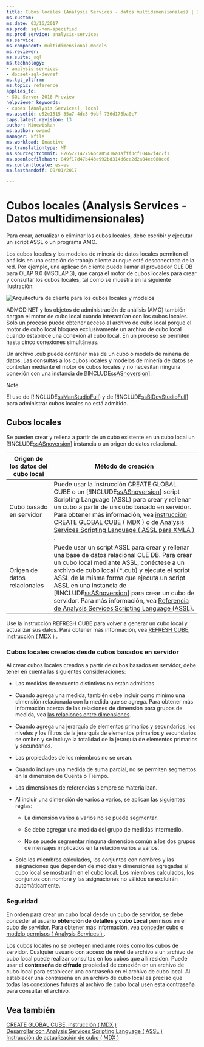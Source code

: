```yaml
---
title: Cubos locales (Analysis Services - datos multidimensionales) | Documentos de Microsoft
ms.custom: 
ms.date: 03/16/2017
ms.prod: sql-non-specified
ms.prod_service: analysis-services
ms.service: 
ms.component: multidimensional-models
ms.reviewer: 
ms.suite: sql
ms.technology:
- analysis-services
- docset-sql-devref
ms.tgt_pltfrm: 
ms.topic: reference
applies_to:
- SQL Server 2016 Preview
helpviewer_keywords:
- cubes [Analysis Services], local
ms.assetid: e52e1515-35a7-4dc3-9bbf-736d176ba0c7
caps.latest.revision: 13
author: Minewiskan
ms.author: owend
manager: kfile
ms.workload: Inactive
ms.translationtype: MT
ms.sourcegitcommit: 876522142756bca05416a1afff3cf10467f4c7f1
ms.openlocfilehash: 849f17d47b443e992bd314d6ce2d2a04ec080cd6
ms.contentlocale: es-es
ms.lasthandoff: 09/01/2017

---
```

# <a name="local-cubes-analysis-services---multidimensional-data"></a>Cubos locales (Analysis Services - Datos multidimensionales)
  Para crear, actualizar o eliminar los cubos locales, debe escribir y ejecutar un script ASSL o un programa AMO.  
  
 Los cubos locales y los modelos de minería de datos locales permiten el análisis en una estación de trabajo cliente aunque esté desconectada de la red. Por ejemplo, una aplicación cliente puede llamar al proveedor OLE DB para OLAP 9.0 (MSOLAP.3), que carga el motor de cubos locales para crear y consultar los cubos locales, tal como se muestra en la siguiente ilustración:  
  
 ![Arquitectura de cliente para los cubos locales y modelos](../../../analysis-services/multidimensional-models/olap-physical/media/as-localcubearch9.gif "arquitectura de cliente para los cubos locales y modelos")  
  
 ADMOD.NET y los objetos de administración de análisis (AMO) también cargan el motor de cubo local cuando interactúan con los cubos locales. Solo un proceso puede obtener acceso al archivo de cubo local porque el motor de cubo local bloquea exclusivamente un archivo de cubo local cuando establece una conexión al cubo local. En un proceso se permiten hasta cinco conexiones simultáneas.  
  
 Un archivo .cub puede contener más de un cubo o modelo de minería de datos. Las consultas a los cubos locales y modelos de minería de datos se controlan mediante el motor de cubos locales y no necesitan ninguna conexión con una instancia de [!INCLUDE[ssASnoversion](../../../includes/ssasnoversion-md.md)].  
  
> [!NOTE]  
>  El uso de [!INCLUDE[ssManStudioFull](../../../includes/ssmanstudiofull-md.md)] y de [!INCLUDE[ssBIDevStudioFull](../../../includes/ssbidevstudiofull-md.md)] para administrar cubos locales no está admitido.  
  
## <a name="local-cubes"></a>Cubos locales  
 Se pueden crear y rellena a partir de un cubo existente en un cubo local un [!INCLUDE[ssASnoversion](../../../includes/ssasnoversion-md.md)] instancia o un origen de datos relacional.  
  
|Origen de los datos del cubo local|Método de creación|  
|------------------------------------|---------------------|  
|Cubo basado en servidor|Puede usar la instrucción CREATE GLOBAL CUBE o un [!INCLUDE[ssASnoversion](../../../includes/ssasnoversion-md.md)] script Scripting Language (ASSL) para crear y rellenar un cubo a partir de un cubo basado en servidor. Para obtener más información, vea [instrucción CREATE GLOBAL CUBE &#40; MDX &#41; ](../../../mdx/mdx-data-definition-create-global-cube.md) o [de Analysis Services Scripting Language &#40; ASSL para XMLA &#41; ](../../../analysis-services/scripting/analysis-services-scripting-language-assl-for-xmla.md).|  
|Origen de datos relacionales|Puede usar un script ASSL para crear y rellenar una base de datos relacional OLE DB. Para crear un cubo local mediante ASSL, conéctese a un archivo de cubo local (*.cub) y ejecute el script ASSL de la misma forma que ejecuta un script ASSL en una instancia de [!INCLUDE[ssASnoversion](../../../includes/ssasnoversion-md.md)] para crear un cubo de servidor. Para más información, vea [Referencia de Analysis Services Scripting Language &#40;ASSL&#41;](../../../analysis-services/scripting/analysis-services-scripting-language-assl-for-xmla.md).|  
  
 Use la instrucción REFRESH CUBE  para volver a generar un cubo local y actualizar sus datos. Para obtener más información, vea [REFRESH CUBE, instrucción &#40; MDX &#41; ](../../../mdx/mdx-data-definition-refresh-cube.md).  
  
### <a name="local-cubes-created-from-server-based-cubes"></a>Cubos locales creados desde cubos basados en servidor  
 Al crear cubos locales creados a partir de cubos basados en servidor, debe tener en cuenta las siguientes consideraciones:  
  
-   Las medidas de recuento distintivas no están admitidas.  
  
-   Cuando agrega una medida, también debe incluir como mínimo una dimensión relacionada con la medida que se agrega. Para obtener más información acerca de las relaciones de dimensión para grupos de medida, vea [las relaciones entre dimensiones](../../../analysis-services/multidimensional-models-olap-logical-cube-objects/dimension-relationships.md).  
  
-   Cuando agrega una jerarquía de elementos primarios y secundarios, los niveles y los filtros de la jerarquía de elementos primarios y secundarios se omiten y se incluye la totalidad de la jerarquía de elementos primarios y secundarios.  
  
-   Las propiedades de los miembros no se crean.  
  
-   Cuando incluye una medida de suma parcial, no se permiten segmentos en la dimensión de Cuenta o Tiempo.  
  
-   Las dimensiones de referencias siempre se materializan.  
  
-   Al incluir una dimensión de varios a varios, se aplican las siguientes reglas:  
  
    -   La dimensión varios a varios no se puede segmentar.  
  
    -   Se debe agregar una medida del grupo de medidas intermedio.  
  
    -   No se puede segmentar ninguna dimensión común a los dos grupos de mensajes implicados en la relación varios a varios.  
  
-   Solo los miembros calculados, los conjuntos con nombres y las asignaciones que dependen de medidas y dimensiones agregadas al cubo local se mostrarán en el cubo local. Los miembros calculados, los conjuntos con nombre y las asignaciones no válidos se excluirán automáticamente.  
  
### <a name="security"></a>Seguridad  
 En orden para crear un cubo local desde un cubo de servidor, se debe conceder al usuario **obtención de detalles y cubo Local** permisos en el cubo de servidor. Para obtener más información, vea [conceder cubo o modelo permisos &#40; Analysis Services &#41; ](../../../analysis-services/multidimensional-models/grant-cube-or-model-permissions-analysis-services.md).  
  
 Los cubos locales no se protegen mediante roles como los cubos de servidor. Cualquier usuario con acceso de nivel de archivo a un archivo de cubo local puede realizar consultas en los cubos que allí residen. Puede usar el **contraseña de cifrado** propiedad de conexión en un archivo de cubo local para establecer una contraseña en el archivo de cubo local. Al establecer una contraseña en un archivo de cubo local es preciso que todas las conexiones futuras al archivo de cubo local usen esta contraseña para consultar el archivo.  
  
## <a name="see-also"></a>Vea también  
 [CREATE GLOBAL CUBE, instrucción &#40; MDX &#41;](../../../mdx/mdx-data-definition-create-global-cube.md)   
 [Desarrollar con Analysis Services Scripting Language &#40; ASSL &#41;](../../../analysis-services/multidimensional-models/scripting-language-assl/developing-with-analysis-services-scripting-language-assl.md)   
 [Instrucción de actualización de cubo &#40; MDX &#41;](../../../mdx/mdx-data-definition-refresh-cube.md)  
  
  


